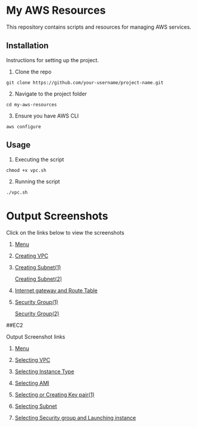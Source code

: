 # My AWS Resources

This repository contains scripts and resources for managing AWS services.

## Installation

Instructions for setting up the project.
 1. Clone the repo  

 `git clone https://github.com/your-username/project-name.git`  

2. Navigate to the project folder

`cd my-aws-resources`

3. Ensure you have AWS CLI

`aws configure`



## Usage

1. Executing the script 

`chmod +x vpc.sh`

2. Running the script

`./vpc.sh`


# Output Screenshots  

Click on the links below to view the screenshots

1. [Menu](Screenshot/VPC1.png)  

2. [Creating VPC](Screenshot/VPC2.png)  

3. [Creating Subnet(1)](Screenshot/VPC3.png)  

   [Creating Subnet(2)](Screenshot/VPC4.png)  

4. [Internet gateway and Route Table](Screenshot/VPC5.png)  

5. [Security Group(1)](Screenshot/VPC6.png)  

   [Security Group(2)](Screenshot/VPC7.png)  

##EC2  

Output Screenshot links  
1. [Menu](Screenshot/EC2/Menu.png)  

2. [Selecting VPC](Screenshot/EC2/VPC.png)  

3. [Selecting Instance Type](Screenshot/EC2/InstanceType.png)  

4. [Selecting AMI](Screenshot/EC2/AMI.png)  

5. [Selecting or Creating Key pair(1)](Screenshot/EC2/KP.png)  

6. [Selecting Subnet](Screenshot/EC2/Subnet.png)  

7. [Selecting Security group and Launching instance](Screenshot/EC2/SG.png)






